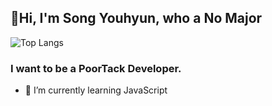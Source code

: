 ## 👋Hi, I'm Song Youhyun, who a No Major
![Top Langs](https://github-readme-stats.vercel.app/api/top-langs/?username=songyouhyun&layout=compact)
**<h3>I want to be a PoorTack Developer.</h3>**
- 🌱 I’m currently learning JavaScript
